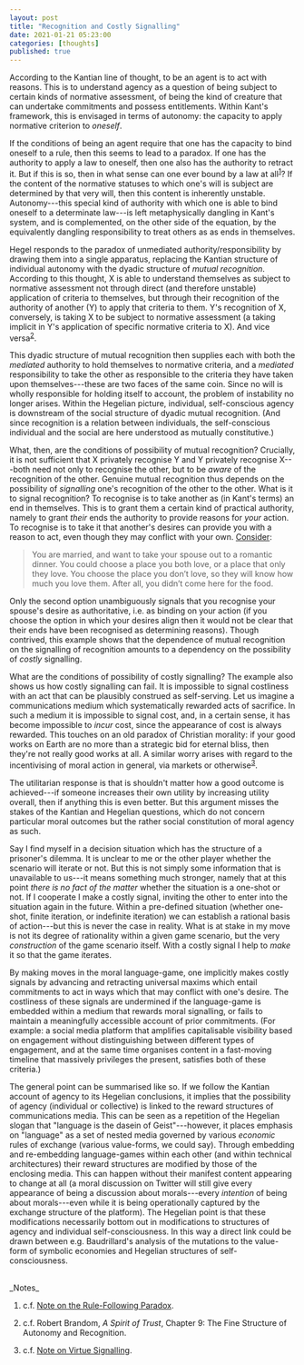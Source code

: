 ```yaml
---
layout: post
title: "Recognition and Costly Signalling"
date: 2021-01-21 05:23:00
categories: [thoughts]
published: true
---
```


According to the Kantian line of thought, to be an agent is to act with reasons. This is to understand agency as a question of being subject to certain kinds of normative assessment, of being the kind of creature that can undertake commitments and possess entitlements. Within Kant's framework, this is envisaged in terms of autonomy: the capacity to apply normative criterion to _oneself_.

If the conditions of being an agent require that one has the capacity to bind oneself to a rule, then this seems to lead to a paradox. If one has the authority to apply a law to oneself, then one also has the authority to retract it. But if this is so, then in what sense can one ever bound by a law at all<sup>[1](#r1)</sup>? If the content of the normative statuses to which one's will is subject are determined by that very will, then this content is inherently unstable. Autonomy---this special kind of authority with which one is able to bind oneself to a determinate law---is left metaphysically dangling in Kant's system, and is complemented, on the other side of the equation, by the equivalently dangling responsibility to treat others as as ends in themselves.

Hegel responds to the paradox of unmediated authority/responsibility by drawing them into a single apparatus, replacing the Kantian structure of individual autonomy with the dyadic structure of _mutual recognition_. According to this thought, X is able to understand themselves as subject to normative assessment not through direct (and therefore unstable) application of criteria to themselves, but through their recognition of the authority of another (Y) to apply that criteria to them. Y's recognition of X, conversely, is taking X to be subject to normative assessment (a taking implicit in Y's application of specific normative criteria to X). And vice versa<sup>[2](#r2)</sup>.

This dyadic structure of mutual recognition then supplies each with both the _mediated_ authority to hold themselves to normative criteria, and a _mediated_ responsibility to take the other as responsible to the criteria they have taken upon themselves---these are two faces of the same coin. Since no will is wholly responsible for holding itself to account, the problem of instability no longer arises. Within the Hegelian picture, individual, self-conscious agency is downstream of the social structure of dyadic mutual recognition. (And since recognition is a relation between individuals, the self-conscious individual and the social are here understood as mutually constitutive.)

What, then, are the conditions of possibility of mutual recognition? Crucially, it is not sufficient that X privately recognise Y and Y privately recognise X---both need not only to recognise the other, but to be _aware_ of the recognition of the other. Genuine mutual recognition thus depends on the possibility of _signalling_ one's recognition of the other to the other. What is it to signal recognition? To recognise is to take another as (in Kant's terms) an end in themselves. This is to grant them a certain kind of practical authority, namely to grant _their_ ends the authority to provide reasons for _your_ action. To recognise is to take it that another's desires can provide you with a reason to act, even though they may conflict with your own. [Consider](https://thezvi.wordpress.com/2020/12/15/motive-ambiguity/):

> You are married, and want to take your spouse out to a romantic dinner. You could choose a place you both love, or a place that only they love. You choose the place you don’t love, so they will know how much you love them. After all, you didn’t come here for the food.

Only the second option unambiguously signals that you recognise your spouse's desire as authoritative, i.e. as binding on your action (if you choose the option in which your desires align then it would not be clear that their ends have been recognised as determining reasons). Though contrived, this example shows that the dependence of mutual recognition on the signalling of recognition amounts to a dependency on the possibility of _costly_ signalling.

What are the conditions of possibility of costly signalling? The example also shows us how costly signalling can fail. It is impossible to signal costliness with an act that can be plausibly construed as self-serving. Let us imagine a communications medium which systematically rewarded acts of sacrifice. In such a medium it is impossible to signal cost, and, in a certain sense, it has become impossible to _incur_ cost, since the appearance of cost is always rewarded. This touches on an old paradox of Christian morality: if your good works on Earth are no more than a strategic bid for eternal bliss, then they're not really good works at all. A similar worry arises with regard to the incentivising of moral action in general, via markets or otherwise<sup>[3](#r3)</sup>.

The utilitarian response is that is shouldn't matter how a good outcome is achieved---if someone increases their own utility by increasing utility overall, then if anything this is even better. But this argument misses the stakes of the Kantian and Hegelian questions, which do not concern particular moral outcomes but the rather social constitution of moral agency as such.  

Say I find myself in a decision situation which has the structure of a prisoner's dilemma. It is unclear to me or the other player whether the scenario will iterate or not. But this is not simply some information that is unavailable to us---it means something much stronger, namely that at this point _there is no fact of the matter_ whether the situation is a one-shot or not. If I cooperate I make a costly signal, inviting the other to enter into the situation again in the future. Within a pre-defined situation (whether one-shot, finite iteration, or indefinite iteration) we can establish a rational basis of action---but this is never the case in reality. What is at stake in my move is not its degree of rationality within a given game scenario, but the very _construction_ of the game scenario itself. With a costly signal I help to _make_ it so that the game iterates.

By making moves in the moral language-game, one implicitly makes costly signals by advancing and retracting universal maxims which entail commitments to act in ways which that may conflict with one's desire. The costliness of these signals are undermined if the language-game is embedded within a medium that rewards moral signalling, or fails to maintain a meaningfully accessible account of prior commitments. (For example: a social media platform that amplifies capitalisable visibility based on engagement without distinguishing between different types of engagement, and at the same time organises content in a fast-moving timeline that massively privileges the present, satisfies both of these criteria.)

The general point can be summarised like so. If we follow the Kantian account of agency to its Hegelian conclusions, it implies that the possibility of agency (individual or collective) is linked to the reward structures of communications media. This can be seen as a repetition of the Hegelian slogan that "language is the dasein of Geist"---however, it places emphasis on "language" as a set of nested media governed by various _economic_ rules of exchange (various value-forms, we could say). Through embedding and re-embedding language-games within each other (and within technical architectures) their reward structures are modified by those of the enclosing media. This can happen without their manifest content appearing to change at all (a moral discussion on Twitter will still give every appearance of being a discussion about morals---every _intention_ of being about morals---even while it is being operationally captured by the exchange structure of the platform). The Hegelian point is that these modifications necessarily bottom out in modifications to structures of agency and individual self-consciousness. In this way a direct link could be drawn between e.g. Baudrillard's analysis of the mutations to the value-form of symbolic economies and Hegelian structures of self-consciousness.

<br />
_Notes_

1. c.f. [Note on the Rule-Following Paradox](2020/08/18/rule-following.html).

2. c.f. Robert Brandom, _A Spirit of Trust_, Chapter 9: The Fine Structure of Autonomy and Recognition.

3. c.f. [Note on Virtue Signalling]({{site.baseurl}}/2020/06/10/virtue-signalling.html).
